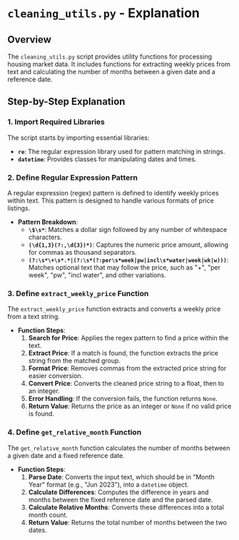 # `cleaning_utils.py` - Explanation

## Overview

The `cleaning_utils.py` script provides utility functions for processing housing market data. It includes functions for extracting weekly prices from text and calculating the number of months between a given date and a reference date.

## Step-by-Step Explanation

### 1. Import Required Libraries

The script starts by importing essential libraries:
- **`re`**: The regular expression library used for pattern matching in strings.
- **`datetime`**: Provides classes for manipulating dates and times.

### 2. Define Regular Expression Pattern

A regular expression (regex) pattern is defined to identify weekly prices within text. This pattern is designed to handle various formats of price listings.

- **Pattern Breakdown**:
  - **`\$\s*`**: Matches a dollar sign followed by any number of whitespace characters.
  - **`(\d{1,3}(?:,\d{3})*)`**: Captures the numeric price amount, allowing for commas as thousand separators.
  - **`(?:\s*\+\s*.*|(?:\s*(?:per\s*week|pw|incl\s*water|week|wk|w)))`**: Matches optional text that may follow the price, such as "+", "per week", "pw", "incl water", and other variations.

### 3. Define `extract_weekly_price` Function

The `extract_weekly_price` function extracts and converts a weekly price from a text string.

- **Function Steps**:
  1. **Search for Price**: Applies the regex pattern to find a price within the text.
  2. **Extract Price**: If a match is found, the function extracts the price string from the matched group.
  3. **Format Price**: Removes commas from the extracted price string for easier conversion.
  4. **Convert Price**: Converts the cleaned price string to a float, then to an integer.
  5. **Error Handling**: If the conversion fails, the function returns `None`.
  6. **Return Value**: Returns the price as an integer or `None` if no valid price is found.

### 4. Define `get_relative_month` Function

The `get_relative_month` function calculates the number of months between a given date and a fixed reference date.

- **Function Steps**:
  1. **Parse Date**: Converts the input text, which should be in "Month Year" format (e.g., "Jun 2023"), into a `datetime` object.
  2. **Calculate Differences**: Computes the difference in years and months between the fixed reference date and the parsed date.
  3. **Calculate Relative Months**: Converts these differences into a total month count.
  4. **Return Value**: Returns the total number of months between the two dates.

